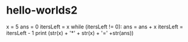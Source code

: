 # hello-worlds2
x = 5
ans = 0
itersLeft = x
while (itersLeft != 0):
    ans = ans + x
    itersLeft = itersLeft - 1
print (str(x) + '*' + str(x) + '=' +str(ans))
